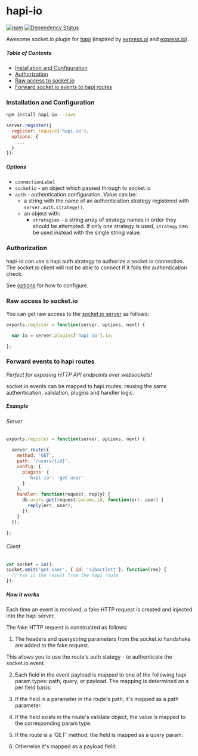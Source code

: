 # hapi-io

[![npm](https://img.shields.io/npm/v/hapi-io.svg)](https://www.npmjs.com/package/hapi-io)
[![Dependency Status](https://david-dm.org/sibartlett/hapi-io.svg)](https://david-dm.org/sibartlett/hapi-io)

Awesome socket.io plugin for [hapi](http://hapijs.com/) (inspired by [express.oi](https://github.com/sibartlett/express.oi) and [express.io](https://github.com/techpines/express.io)).

##### Table of Contents

* [Installation and Configuration](#installation-and-configuration)
* [Authorization](#authorization)
* [Raw access to socket.io](#raw-access-to-socketio)
* [Forward socket.io events to hapi routes](#forward-events-to-hapi-routes)


### Installation and Configuration

```sh
npm install hapi-io --save
```

```js
server.register({
  register: require('hapi-io'),
  options: {
    ...
  }
});
```

##### Options

* `connectionLabel`
* `socketio` - an object which passed through to socket.io
* `auth` - authentication configuration. Value can be:
  * a string with the name of an authentication strategy registered with `server.auth.strategy()`.
  * an object with:
    * `strategies` - a string array of strategy names in order they should be attempted. If only one strategy is used, `strategy` can be used instead with the single string value.


### Authorization

hapi-io can use a hapi auth strategy to authorize a socket.io connection. The socket.io client will not be able to connect if it fails the authentication check.

See [options](##options) for how to configure.


### Raw access to socket.io

You can get raw access to the [socket.io server](http://socket.io/docs/server-api/) as follows:

```js
exports.register = function(server, options, next) {

  var io = server.plugins['hapi-io'].io;

};
```


### Forward events to hapi routes

_Perfect for exposing HTTP API endpoints over websockets!_

socket.io events can be mapped to hapi routes; reusing the same authentication, validation, plugins and handler logic.

##### Example

###### Server

```js
exports.register = function(server, options, next) {

  server.route({
    method: 'GET',
    path: '/users/{id}',
    config: {
      plugins: {
        'hapi-io': 'get-user'
      }
    },
    handler: function(request, reply) {
      db.users.get(request.params.id, function(err, user) {
        reply(err, user);
      });
    }
  });

};
```

###### Client

```js
var socket = io();
socket.emit('get-user', { id: 'sibartlett'}, function(res) {
  // res is the result from the hapi route
});
```

##### How it works

Each time an event is received, a fake HTTP request is created and injected into the hapi server.

The fake HTTP request is constructed as follows:

1. The headers and querystring parameters from the socket.io handshake are added to the fake request.

  This allows you to use the route's auth stategy - to authenticate the socket.io event.

2. Each field in the event payload is mapped to one of the following hapi param types: path, query, or payload. The mapping is determined on a per field basis:

  1. If the field is a parameter in the route's path, it's mapped as a path parameter.
  2. If the field exists in the route's validate object, the value is mapped to the corresponding param type.
  3. If the route is a 'GET' method, the field is mapped as a query param.
  4. Otherwise it's mapped as a payload field.
